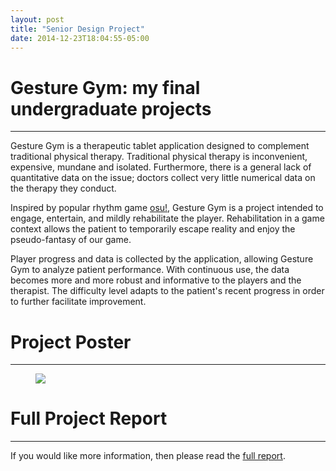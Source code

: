 ```yaml
---
layout: post
title: "Senior Design Project"
date: 2014-12-23T18:04:55-05:00
---
```


# Gesture Gym: my final undergraduate projects
-----
Gesture Gym is a therapeutic tablet application designed to complement traditional physical therapy.
Traditional physical therapy is inconvenient, expensive, mundane and isolated. Furthermore, 
there is a general lack of quantitative data on the issue; doctors collect very little numerical data on
the therapy they conduct. 

Inspired by popular rhythm game [osu!](http://en.wikipedia.org/wiki/Osu!), Gesture Gym is a project
intended to engage, entertain, and mildly rehabilitate the player. Rehabilitation in a game
context allows the patient to temporarily escape reality and enjoy the pseudo-fantasy of our game.

Player progress and data is collected by the application, allowing Gesture Gym to analyze patient performance. 
With continuous use, the data becomes more and more robust and informative to the players and the therapist.
The difficulty level adapts to the patient's recent progress in order to further facilitate improvement.


# Project Poster
-----

<figure>
	<a href="https://dl.dropboxusercontent.com/u/35563338/cis_401_poster_4_3.png"><img src="https://dl.dropboxusercontent.com/u/35563338/cis_401_poster_4_3.png"></a>
</figure>


# Full Project Report
-----

If you would like more information, then please read the [full report](https://dl.dropboxusercontent.com/u/35563338/final_report_chow_datta_cates.pdf).